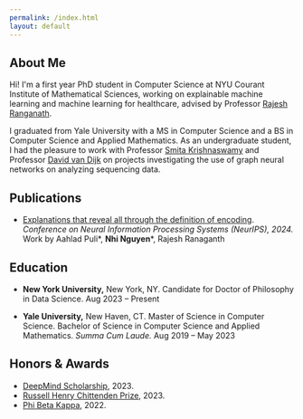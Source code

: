 ```yaml
---
permalink: /index.html
layout: default
---
```


## About Me

Hi! I'm a first year PhD student in Computer Science at NYU Courant Institute of 
Mathematical Sciences, working on explainable machine learning and machine learning 
for healthcare, advised by Professor [Rajesh Ranganath](https://cims.nyu.edu/~rajeshr/). 

I graduated from Yale University with a MS in Computer Science and a BS in Computer 
Science and Applied Mathematics. As an undergraduate student, I had the pleasure to 
work with Professor [Smita Krishnaswamy](https://krishnaswamylab.org/) and Professor 
[David van Dijk](https://www.vandijklab.org/) on projects investigating the use of
graph neural networks on analyzing sequencing data.


## Publications

* [Explanations that reveal all through the definition of encoding](https://arxiv.org/abs/2411.02664). 
_Conference on Neural Information Processing Systems (NeurIPS), 2024._ Work by Aahlad 
Puli\*, __Nhi Nguyen__\*, Rajesh Ranaganth

<!-- 
* [A Flow Artist for High-Dimensional Cellular Data](https://ieeexplore.ieee.org/document/10285942).
_International Workshop on Machine Learning for Signal Processing (MLSP), 2023._ Work 
by Kincaid MacDonald\*, Dhananjay Bhaskar\*,Guy Thampakkul, __Nhi Nguyen__, Joia 
Zhang, Michael Perlmutter, Ian Adelstein, Smita Krishnaswamy 
-->

<!-- * 
[AMPNet: Attention as Message Passing for Graph Neural Networks](https://arxiv.org/abs/2210.09475).
_Preprint. Oct 2022._ Work by Syed Asad Rizvi\*, __Nhi Nguyen__, Haoran Lyu, Benjamin 
Christensen, Josue Ortega Caro, Antonio H. O. Fonseca, Emanuele Zappala, Maryam 
Bagherian, Christopher Averill, Chadi G. Abdallah, Rex Ying, Maria Brbic, Rahul 
Madhav Dhodapkar, David van Dijk 
-->

## Education

* __New York University,__ New York, NY. Candidate for Doctor of Philosophy in Data Science. Aug 2023 – Present

* __Yale University,__ New Haven, CT. Master of Science in Computer Science. Bachelor of Science in Computer Science and Applied Mathematics. _Summa Cum Laude._ Aug 2019 – May 2023

## Honors & Awards

* [DeepMind Scholarship](https://deepmind.com/education), 2023.
* [Russell Henry Chittenden Prize](https://news.yale.edu/2023/05/21/eleven-graduating-seniors-honored-top-yale-college-prizes), 2023.
* [Phi Beta Kappa](https://pbk.yalecollege.yale.edu/junior-inductees#2023-1st), 2022.
